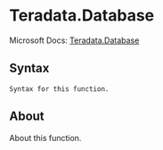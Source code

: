 ---
---

# Teradata.Database

Microsoft Docs: [Teradata.Database](https://docs.microsoft.com/en-us/powerquery-m/teradata-database)

## Syntax

```
Syntax for this function.
```

## About

About this function.

